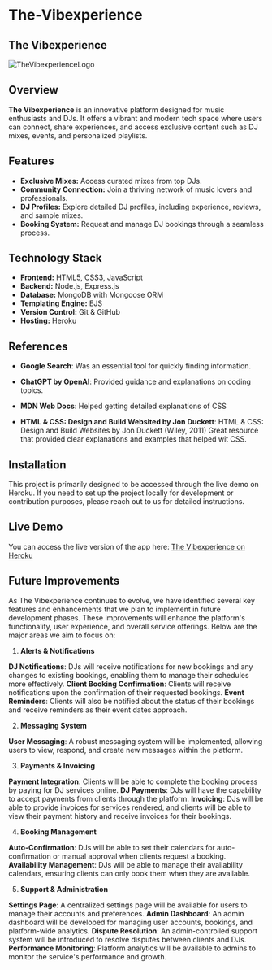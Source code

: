 # The-Vibexperience

## The Vibexperience

![TheVibexperienceLogo](https://github.com/user-attachments/assets/b33bb272-f19f-4237-88bd-2967066be58a)



## Overview

**The Vibexperience** is an innovative platform designed for music enthusiasts and DJs. It offers a vibrant and modern tech space where users can connect, share experiences, and access exclusive content such as DJ mixes, events, and personalized playlists.

## Features

- **Exclusive Mixes:** Access curated mixes from top DJs.
- **Community Connection:** Join a thriving network of music lovers and professionals.
- **DJ Profiles:** Explore detailed DJ profiles, including experience, reviews, and sample mixes.
- **Booking System:** Request and manage DJ bookings through a seamless process.

## Technology Stack

- **Frontend:** HTML5, CSS3, JavaScript 
- **Backend:** Node.js, Express.js
- **Database:** MongoDB with Mongoose ORM
- **Templating Engine:** EJS
- **Version Control:** Git & GitHub
- **Hosting:** Heroku 

## References

- **Google Search**: Was an essential tool for quickly finding information.

- **ChatGPT by OpenAI**: Provided guidance and explanations on coding topics.

- **MDN Web Docs**: Helped getting detailed explanations of CSS

- **HTML & CSS: Design and Build Websited by Jon Duckett**: HTML & CSS: Design and Build Websites by Jon Duckett (Wiley, 2011) Great resource that provided clear explanations and examples that helped wit CSS. 

## Installation

This project is primarily designed to be accessed through the live demo on Heroku. If you need to set up the project locally for development or contribution purposes, please reach out to us for detailed instructions.

## Live Demo

You can access the live version of the app here: [The Vibexperience on Heroku](https://the-vibexperience-f7b30e48c10f.herokuapp.com/)

## Future Improvements 

As The Vibexperience continues to evolve, we have identified several key features and enhancements that we plan to implement in future development phases. These improvements will enhance the platform's functionality, user experience, and overall service offerings. Below are the major areas we aim to focus on:

1. **Alerts & Notifications**

**DJ Notifications**: DJs will receive notifications for new bookings and any changes to existing bookings, enabling them to manage their schedules more effectively.
**Client Booking Confirmation**: Clients will receive notifications upon the confirmation of their requested bookings.
**Event Reminders**: Clients will also be notified about the status of their bookings and receive reminders as their event dates approach.

2. **Messaging System**

**User Messaging**: A robust messaging system will be implemented, allowing users to view, respond, and create new messages within the platform.

3. **Payments & Invoicing**

**Payment Integration**: Clients will be able to complete the booking process by paying for DJ services online.
**DJ Payments**: DJs will have the capability to accept payments from clients through the platform.
**Invoicing**: DJs will be able to provide invoices for services rendered, and clients will be able to view their payment history and receive invoices for their bookings.

4. **Booking Management**

**Auto-Confirmation**: DJs will be able to set their calendars for auto-confirmation or manual approval when clients request a booking.
**Availability Management**: DJs will be able to manage their availability calendars, ensuring clients can only book them when they are available.

5. **Support & Administration**

**Settings Page**: A centralized settings page will be available for users to manage their accounts and preferences.
**Admin Dashboard**: An admin dashboard will be developed for managing user accounts, bookings, and platform-wide analytics.
**Dispute Resolution**: An admin-controlled support system will be introduced to resolve disputes between clients and DJs.
**Performance Monitoring**: Platform analytics will be available to admins to monitor the service's performance and growth.

